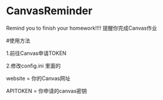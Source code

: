 # CanvasReminder
 Remind you to finish your homework!!!! 提醒你完成Canvas作业
 
 #使用方法
 
 1.前往Canvas申请TOKEN
 
 2.修改config.ini 里面的
 
 website = 你的Canvas网址
 
 APITOKEN = 你申请的canvas密钥
